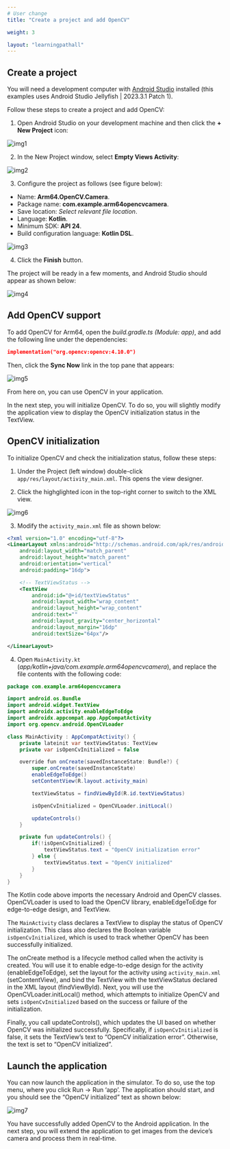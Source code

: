 ```yaml
---
# User change
title: "Create a project and add OpenCV"

weight: 3

layout: "learningpathall"
---
```

## Create a project
You will need a development computer with [Android Studio](https://developer.android.com/studio) installed (this examples uses Android Studio Jellyfish | 2023.3.1 Patch 1).

Follow these steps to create a project and add OpenCV:

1. Open Android Studio on your development machine and then click the **+ New Project** icon:

![img1](Figures/01.png)

2. In the New Project window, select **Empty Views Activity**:

![img2](Figures/02.png)

3. Configure the project as follows (see figure below):
- Name: **Arm64.OpenCV.Camera**.
- Package name: **com.example.arm64opencvcamera**.
- Save location: *Select relevant file location*.
- Language: **Kotlin**.
- Minimum SDK: **API 24**.
- Build configuration language: **Kotlin DSL**.

![img3](Figures/03.png)

4. Click the **Finish** button. 

The project will be ready in a few moments, and Android Studio should appear as shown below:

![img4](Figures/04.png)

## Add OpenCV support
To add OpenCV for Arm64, open the *build.gradle.ts (Module: app)*, and add the following line under the dependencies:

```JSON
implementation("org.opencv:opencv:4.10.0")
```

Then, click the **Sync Now** link in the top pane that appears:

![img5](Figures/05.png)

From here on, you can use OpenCV in your application. 

In the next step, you will initialize OpenCV. To do so, you will slightly modify the application view to display the OpenCV initialization status in the TextView.

## OpenCV initialization
To initialize OpenCV and check the initialization status, follow these steps:
1. Under the Project (left window) double-click `app/res/layout/activity_main.xml`. This opens the view designer. 

2. Click the highglighted icon in the top-right corner to switch to the XML view.

![img6](Figures/06.png)

3. Modify the `activity_main.xml` file as shown below:

```XML
<?xml version="1.0" encoding="utf-8"?>
<LinearLayout xmlns:android="http://schemas.android.com/apk/res/android"
    android:layout_width="match_parent"
    android:layout_height="match_parent"
    android:orientation="vertical"
    android:padding="16dp">

    <!-- TextViewStatus -->
    <TextView
        android:id="@+id/textViewStatus"
        android:layout_width="wrap_content"
        android:layout_height="wrap_content"
        android:text=""
        android:layout_gravity="center_horizontal"
        android:layout_margin="16dp"
        android:textSize="64px"/>

</LinearLayout>
```

4. Open `MainActivity.kt` (*app/kotlin+java/com.example.arm64opencvcamera*), and replace the file contents with the following code:

```java
package com.example.arm64opencvcamera

import android.os.Bundle
import android.widget.TextView
import androidx.activity.enableEdgeToEdge
import androidx.appcompat.app.AppCompatActivity
import org.opencv.android.OpenCVLoader

class MainActivity : AppCompatActivity() {
    private lateinit var textViewStatus: TextView
    private var isOpenCvInitialized = false

    override fun onCreate(savedInstanceState: Bundle?) {
        super.onCreate(savedInstanceState)
        enableEdgeToEdge()
        setContentView(R.layout.activity_main)

        textViewStatus = findViewById(R.id.textViewStatus)

        isOpenCvInitialized = OpenCVLoader.initLocal()

        updateControls()
    }

    private fun updateControls() {
        if(!isOpenCvInitialized) {
            textViewStatus.text = "OpenCV initialization error"
        } else {
            textViewStatus.text = "OpenCV initialized"
        }
    }
}
```

The Kotlin code above imports the necessary Android and OpenCV classes. OpenCVLoader is used to load the OpenCV library, enableEdgeToEdge for edge-to-edge design, and TextView.

The `MainActivity` class declares a TextView to display the status of OpenCV initialization. This class also declares the Boolean variable `isOpenCvInitialized`, which is used to track whether OpenCV has been successfully initialized.

The onCreate method is a lifecycle method called when the activity is created. You will use it to enable edge-to-edge design for the activity (enableEdgeToEdge), set the layout for the activity using `activity_main.xml` (setContentView), and bind the TextView with the textViewStatus declared in the XML layout (findViewById). Next, you will use the OpenCVLoader.initLocal() method, which attempts to initialize OpenCV and sets `isOpenCvInitialized` based on the success or failure of the initialization.

Finally, you call updateControls(), which updates the UI based on whether OpenCV was initialized successfully. Specifically, if `isOpenCvInitialized` is false, it sets the TextView’s text to “OpenCV initialization error”. Otherwise, the text is set to “OpenCV initialized”.

## Launch the application
You can now launch the application in the simulator. To do so, use the top menu, where you click Run -> Run ‘app’. The application should start, and you should see the “OpenCV initialized” text as shown below:

![img7](Figures/07.png)

You have successfully added OpenCV to the Android application. In the next step, you will extend the application to get images from the device’s camera and process them in real-time.

